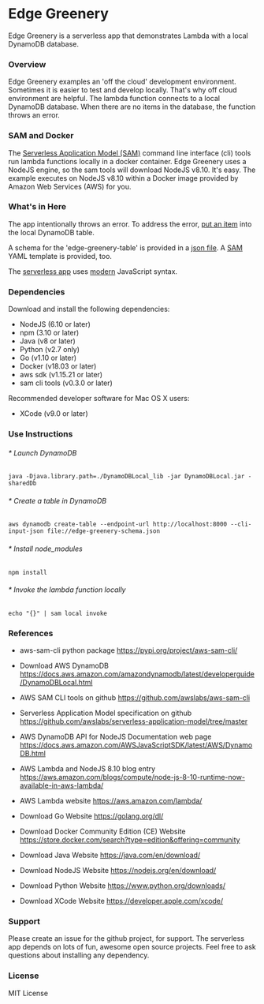 # Edge Greenery

Edge Greenery is a serverless app that demonstrates Lambda with a local DynamoDB database.

### Overview

Edge Greenery examples an 'off the cloud' development environment.  Sometimes it is easier to test and develop locally. That's why off cloud environment are helpful. The lambda function connects to a local DynamoDB database. When there are no items in the database, the function throws an error.

### SAM and Docker

The [Serverless Application Model (SAM)](https://github.com/awslabs/aws-sam-cli) command line interface (cli) tools run lambda functions locally in a docker container. Edge Greenery uses a NodeJS engine, so the sam tools will download NodeJS v8.10.  It's easy. The example executes on NodeJS v8.10 within a Docker image provided by Amazon Web Services (AWS) for you.  

### What's in Here

The app intentionally throws an error. To address the error, [put an item](https://docs.aws.amazon.com/AWSJavaScriptSDK/latest/AWS/DynamoDB.html#putItem-property) into the local DynamoDB table.

A schema for the 'edge-greenery-table' is provided in a [json file](edge-greenery-schema.json).  A [SAM](template.yaml) YAML template is provided, too.

The [serverless app](index.js) uses [modern](https://www.ecma-international.org/ecma-262/) JavaScript syntax.

### Dependencies

Download and install the following dependencies:

* NodeJS (6.10 or later)
* npm (3.10 or later)
* Java (v8 or later)
* Python (v2.7 only)
* Go (v1.10 or later)
* Docker (v18.03 or later)
* aws sdk (v1.15.21 or later)
* sam cli tools (v0.3.0 or later)

Recommended developer software for Mac OS X users:

* XCode (v9.0 or later)

### Use Instructions

###### * Launch DynamoDB
```java -Djava.library.path=./DynamoDBLocal_lib -jar DynamoDBLocal.jar -sharedDb```

###### * Create a table in DynamoDB
```aws dynamodb create-table --endpoint-url http://localhost:8000 --cli-input-json file://edge-greenery-schema.json```

###### * Install node_modules
```npm install```

###### * Invoke the lambda function locally
```echo "{}" | sam local invoke```

### References

* aws-sam-cli python package
https://pypi.org/project/aws-sam-cli/

* Download AWS DynamoDB
https://docs.aws.amazon.com/amazondynamodb/latest/developerguide/DynamoDBLocal.html

* AWS SAM CLI tools on github
https://github.com/awslabs/aws-sam-cli

* Serverless Application Model specification on github
https://github.com/awslabs/serverless-application-model/tree/master

* AWS DynamoDB API for NodeJS Documentation web page
https://docs.aws.amazon.com/AWSJavaScriptSDK/latest/AWS/DynamoDB.html

* AWS Lambda and NodeJS 8.10 blog entry
https://aws.amazon.com/blogs/compute/node-js-8-10-runtime-now-available-in-aws-lambda/

* AWS Lambda website
https://aws.amazon.com/lambda/

* Download Go Website
https://golang.org/dl/

* Download Docker Community Edition (CE) Website
https://store.docker.com/search?type=edition&offering=community

* Download Java Website
https://java.com/en/download/

* Download NodeJS Website
https://nodejs.org/en/download/

* Download Python Website
https://www.python.org/downloads/

* Download XCode Website
https://developer.apple.com/xcode/

### Support

Please create an issue for the github project, for support.  The serverless app depends on lots of fun, awesome open source projects.  Feel free to ask questions about installing any dependency.

### License
MIT License
